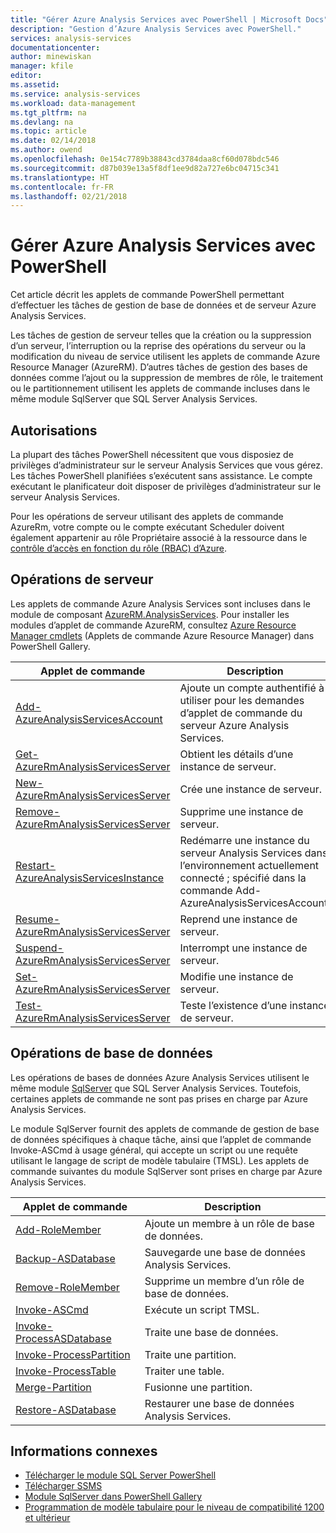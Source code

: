 ```yaml
---
title: "Gérer Azure Analysis Services avec PowerShell | Microsoft Docs"
description: "Gestion d’Azure Analysis Services avec PowerShell."
services: analysis-services
documentationcenter: 
author: minewiskan
manager: kfile
editor: 
ms.assetid: 
ms.service: analysis-services
ms.workload: data-management
ms.tgt_pltfrm: na
ms.devlang: na
ms.topic: article
ms.date: 02/14/2018
ms.author: owend
ms.openlocfilehash: 0e154c7789b38843cd3784daa8cf60d078bdc546
ms.sourcegitcommit: d87b039e13a5f8df1ee9d82a727e6bc04715c341
ms.translationtype: HT
ms.contentlocale: fr-FR
ms.lasthandoff: 02/21/2018
---
```

# <a name="manage-azure-analysis-services-with-powershell"></a>Gérer Azure Analysis Services avec PowerShell

Cet article décrit les applets de commande PowerShell permettant d’effectuer les tâches de gestion de base de données et de serveur Azure Analysis Services. 

Les tâches de gestion de serveur telles que la création ou la suppression d’un serveur, l’interruption ou la reprise des opérations du serveur ou la modification du niveau de service utilisent les applets de commande Azure Resource Manager (AzureRM). D’autres tâches de gestion des bases de données comme l’ajout ou la suppression de membres de rôle, le traitement ou le partitionnement utilisent les applets de commande incluses dans le même module SqlServer que SQL Server Analysis Services.

## <a name="permissions"></a>Autorisations
La plupart des tâches PowerShell nécessitent que vous disposiez de privilèges d’administrateur sur le serveur Analysis Services que vous gérez. Les tâches PowerShell planifiées s’exécutent sans assistance. Le compte exécutant le planificateur doit disposer de privilèges d’administrateur sur le serveur Analysis Services. 

Pour les opérations de serveur utilisant des applets de commande AzureRm, votre compte ou le compte exécutant Scheduler doivent également appartenir au rôle Propriétaire associé à la ressource dans le [contrôle d’accès en fonction du rôle (RBAC) d’Azure](../active-directory/role-based-access-control-what-is.md). 

## <a name="server-operations"></a>Opérations de serveur 
Les applets de commande Azure Analysis Services sont incluses dans le module de composant [AzureRM.AnalysisServices](https://www.powershellgallery.com/packages/AzureRM.AnalysisServices). Pour installer les modules d’applet de commande AzureRM, consultez [Azure Resource Manager cmdlets](/powershell/azure/overview) (Applets de commande Azure Resource Manager) dans PowerShell Gallery.

|Applet de commande|Description| 
|------------|-----------------| 
|[Add-AzureAnalysisServicesAccount](/powershell/module/azurerm.analysisservices/add-azureanalysisservicesaccount)|Ajoute un compte authentifié à utiliser pour les demandes d’applet de commande du serveur Azure Analysis Services.| 
|[Get-AzureRmAnalysisServicesServer](/powershell/module/azurerm.analysisservices/get-azurermanalysisservicesserver)|Obtient les détails d’une instance de serveur.|  
|[New-AzureRmAnalysisServicesServer](/powershell/module/azurerm.analysisservices/new-azurermanalysisservicesserver)|Crée une instance de serveur.|   
|[Remove-AzureRmAnalysisServicesServer](/powershell/module/azurerm.analysisservices/remove-azurermanalysisservicesserver)|Supprime une instance de serveur.|  
|[Restart-AzureAnalysisServicesInstance](/powershell/module/azurerm.analysisservices/restart-azureanalysisservicesinstance)|Redémarre une instance du serveur Analysis Services dans l’environnement actuellement connecté ; spécifié dans la commande Add-AzureAnalysisServicesAccount.|  
|[Resume-AzureRmAnalysisServicesServer](/powershell/module/azurerm.analysisservices/resume-azurermanalysisservicesserver)|Reprend une instance de serveur.|  
|[Suspend-AzureRmAnalysisServicesServer](/powershell/module/azurerm.analysisservices/suspend-azurermanalysisservicesserver)|Interrompt une instance de serveur.| 
|[Set-AzureRmAnalysisServicesServer](/powershell/module/azurerm.analysisservices/set-azurermanalysisservicesserver)|Modifie une instance de serveur.|   
|[Test-AzureRmAnalysisServicesServer](/powershell/module/azurerm.analysisservices/test-azurermanalysisservicesserver)|Teste l’existence d’une instance de serveur.| 

## <a name="database-operations"></a>Opérations de base de données

Les opérations de bases de données Azure Analysis Services utilisent le même module [SqlServer](https://www.powershellgallery.com/packages/SqlServer) que SQL Server Analysis Services. Toutefois, certaines applets de commande ne sont pas prises en charge par Azure Analysis Services. 

Le module SqlServer fournit des applets de commande de gestion de base de données spécifiques à chaque tâche, ainsi que l’applet de commande Invoke-ASCmd à usage général, qui accepte un script ou une requête utilisant le langage de script de modèle tabulaire (TMSL). Les applets de commande suivantes du module SqlServer sont prises en charge par Azure Analysis Services.

  
|Applet de commande|Description|
|------------|-----------------| 
|[Add-RoleMember](https://msdn.microsoft.com/library/hh510167.aspx)|Ajoute un membre à un rôle de base de données.| 
|[Backup-ASDatabase](https://docs.microsoft.com/sql/analysis-services/powershell/backup-asdatabase-cmdlet)|Sauvegarde une base de données Analysis Services.|  
|[Remove-RoleMember](https://msdn.microsoft.com/library/hh510173.aspx)|Supprime un membre d’un rôle de base de données.|   
|[Invoke-ASCmd](https://msdn.microsoft.com/library/hh479579.aspx)|Exécute un script TMSL.|
|[Invoke-ProcessASDatabase](https://msdn.microsoft.com/library/mt651773.aspx)|Traite une base de données.|  
|[Invoke-ProcessPartition](https://msdn.microsoft.com/library/hh510164.aspx)|Traite une partition.| 
|[Invoke-ProcessTable](https://msdn.microsoft.com/library/mt651774.aspx)|Traiter une table.|  
|[Merge-Partition](https://msdn.microsoft.com/library/hh479576.aspx)|Fusionne une partition.|  
|[Restore-ASDatabase](https://docs.microsoft.com/sql/analysis-services/powershell/restore-asdatabase-cmdlet)|Restaurer une base de données Analysis Services.| 
  

## <a name="related-information"></a>Informations connexes

* [Télécharger le module SQL Server PowerShell](https://docs.microsoft.com/sql/ssms/download-sql-server-ps-module)   
* [Télécharger SSMS](https://docs.microsoft.com/sql/ssms/download-sql-server-management-studio-ssms)   
* [Module SqlServer dans PowerShell Gallery](https://www.powershellgallery.com/packages/SqlServer)    
* [Programmation de modèle tabulaire pour le niveau de compatibilité 1200 et ultérieur](https://msdn.microsoft.com/library/mt712541.aspx)
